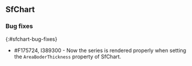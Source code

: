 ## SfChart

### Bug fixes
{:#sfchart-bug-fixes}

* \#F175724, I389300 - Now the series is rendered properly when setting the `AreaBoderThickness` property of SfChart. 
